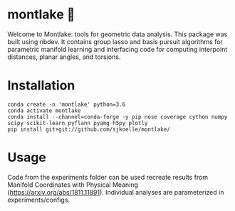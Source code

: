 # montlake 🛶
Welcome to Montlake: tools for geometric data analysis.
This package was built using nbdev. 
It contains group lasso and basis pursuit algorithms for parametric manifold learning and interfacing code for computing interpoint distances, planar angles, and torsions.

# Installation

```
conda create -n 'montlake' python=3.6
conda activate montlake
conda install --channel=conda-forge -y pip nose coverage cython numpy scipy scikit-learn pyflann pyamg h5py plotly
pip install git+git://github.com/sjkoelle/montlake/
```

# Usage

Code from the experiments folder can be used recreate results from Manifold Coordinates with Physical Meaning (https://arxiv.org/abs/1811.11891).
Individual analyses are parameterized in experiments/configs.
